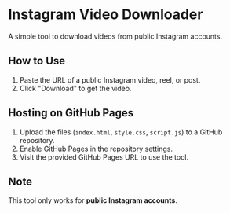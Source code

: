 # Instagram Video Downloader

A simple tool to download videos from public Instagram accounts.

## How to Use
1. Paste the URL of a public Instagram video, reel, or post.
2. Click "Download" to get the video.

## Hosting on GitHub Pages
1. Upload the files (`index.html`, `style.css`, `script.js`) to a GitHub repository.
2. Enable GitHub Pages in the repository settings.
3. Visit the provided GitHub Pages URL to use the tool.

## Note
This tool only works for **public Instagram accounts**.
